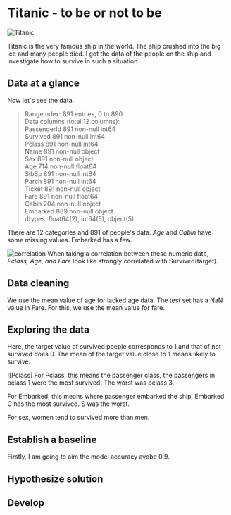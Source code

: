 # Titanic - to be or not to be

![Titanic](https://user-images.githubusercontent.com/5339011/97196060-69042a00-1782-11eb-9acb-8b79019f913a.png)

Titanic is the very famous ship in the world. The ship crushed into the big ice and many people died.
I got the data of the people on the ship and investigate how to survive in such a situation.

## Data at a glance

Now let's see the data.

> RangeIndex: 891 entries, 0 to 890  
> Data columns (total 12 columns):  
> PassengerId    891 non-null int64  
> Survived       891 non-null int64  
> Pclass         891 non-null int64  
> Name           891 non-null object  
> Sex            891 non-null object  
> Age            714 non-null float64  
> SibSp          891 non-null int64  
> Parch          891 non-null int64  
> Ticket         891 non-null object  
> Fare           891 non-null float64  
> Cabin          204 non-null object  
> Embarked       889 non-null object  
> dtypes: float64(2), int64(5), object(5)

There are 12 categories and 891 of people's data.
*Age* and *Cabin* have some missing values. Embarked has a few.

![correlation](https://user-images.githubusercontent.com/5339011/97213917-a8d60c00-1798-11eb-99b0-9070b8ec0864.png)
When taking a correlation between these numeric data, *Pclass, Age, and Fare* look like strongly correlated with Survived(target).

## Data cleaning
We use the mean value of age for lacked age data.
The test set has a NaN value in Fare. For this, we use the mean value for fare.

## Exploring the data
Here, the target value of survived poeple corresponds to 1 and that of not survived does 0.
The mean of the target value close to 1 means likely to survive.

![Pclass]
For Pclass, this means the passenger class, the passengers in pclass 1 were the most survived.
The worst was pclass 3.

For Embarked, this means where passenger embarked the ship, Embarked C has the most survived. S was the worst.

For sex, women tend to survived more than men.

## Establish a baseline
Firstly, I am going to aim the model accuracy avobe 0.9.

## Hypothesize solution

## Develop


